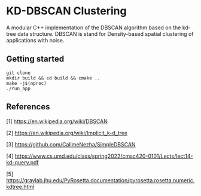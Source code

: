 # KD-DBSCAN Clustering

A modular C++ implementation of the DBSCAN algorithm based on the kd-tree data structure. DBSCAN is stand for Density-based spatial clustering of applications with noise.

## Getting started

```
git clone 
mkdir build && cd build && cmake ..
make -j$(nproc)
./run_app
```

## References

[1] https://en.wikipedia.org/wiki/DBSCAN

[2] https://en.wikipedia.org/wiki/Implicit_k-d_tree

[3] https://github.com/CallmeNezha/SimpleDBSCAN

[4] https://www.cs.umd.edu/class/spring2022/cmsc420-0101/Lects/lect14-kd-query.pdf

[5] https://graylab.jhu.edu/PyRosetta.documentation/pyrosetta.rosetta.numeric.kdtree.html
